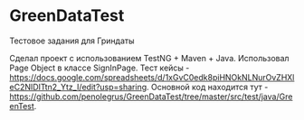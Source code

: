 # GreenDataTest
Тестовое задания для Гриндаты

Сделал проект с использованием TestNG + Maven + Java.
Использовал Page Object в классе SignInPage.
Тест кейсы - https://docs.google.com/spreadsheets/d/1xGvC0edk8piHNOkNLNurOvZHXleC2NIDITtn2_Ytz_I/edit?usp=sharing.
Основной код находится тут - https://github.com/penolegrus/GreenDataTest/tree/master/src/test/java/GreenTest.
